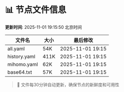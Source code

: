 # 📊 节点文件信息

**更新时间**: 2025-11-01 19:15:50 北京时间

| 文件名 | 大小 | 最后修改 |
|--------|------|----------|
| all.yaml | 54K | 2025-11-01 19:15 |
| history.yaml | 411K | 2025-11-01 19:15 |
| mihomo.yaml | 62K | 2025-11-01 19:15 |
| base64.txt | 57K | 2025-11-01 19:15 |

> 🔄 文件每30分钟自动更新，确保节点的新鲜度和可用性
